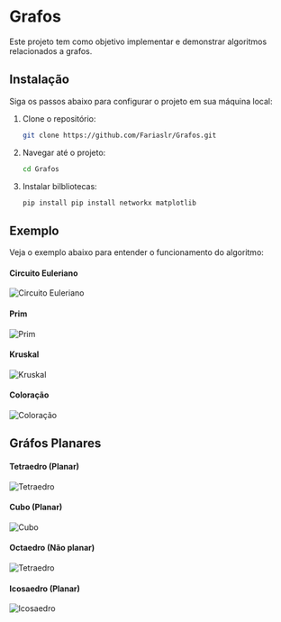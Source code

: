 # Grafos
Este projeto tem como objetivo implementar e demonstrar algoritmos relacionados a grafos.
## Instalação

Siga os passos abaixo para configurar o projeto em sua máquina local:

1. Clone o repositório:

    ```` bash
    git clone https://github.com/Fariaslr/Grafos.git
    `````
2. Navegar até o projeto:
   ```bash
   cd Grafos
   ```
3. Instalar bilbliotecas:
   ```bash
   pip install pip install networkx matplotlib
   ```

## Exemplo
Veja o exemplo abaixo para entender o funcionamento do algoritmo:


#### Circuito Euleriano
![Circuito Euleriano](image/euleriano.png)

#### Prim
![Prim](image/prim.png) 

#### Kruskal
![Kruskal](image/kruskal.png) 

#### Coloração
![Coloração](image/colorido.png)

## Gráfos Planares

#### Tetraedro (Planar)
![Tetraedro](image/tetraedro.png) 

#### Cubo (Planar)
![Cubo](image/cubo.png) 

#### Octaedro (Não planar)
![Tetraedro](image/octaedro.png) 

#### Icosaedro (Planar)
![Icosaedro](image/icosaedro.png)

